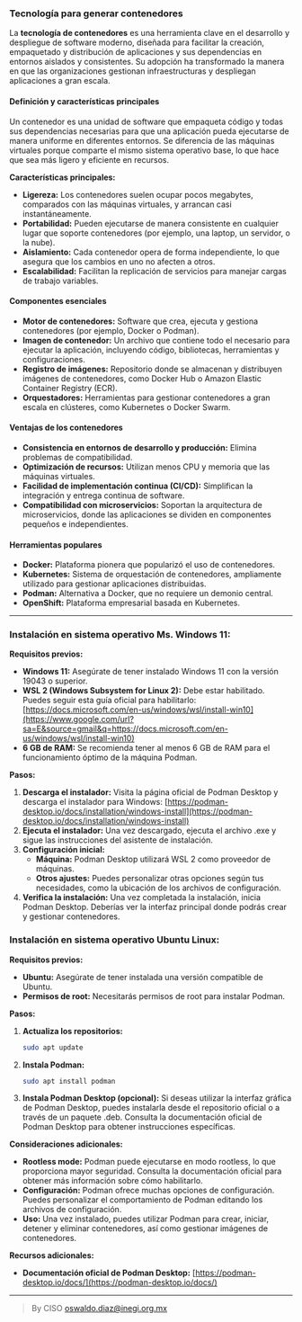 ### Tecnología para generar contenedores
La **tecnología de contenedores** es una herramienta clave en el desarrollo y despliegue de software moderno, diseñada para facilitar la creación, empaquetado y distribución de aplicaciones y sus dependencias en entornos aislados y consistentes. Su adopción ha transformado la manera en que las organizaciones gestionan infraestructuras y despliegan aplicaciones a gran escala.

#### **Definición y características principales**
Un contenedor es una unidad de software que empaqueta código y todas sus dependencias necesarias para que una aplicación pueda ejecutarse de manera uniforme en diferentes entornos. Se diferencia de las máquinas virtuales porque comparte el mismo sistema operativo base, lo que hace que sea más ligero y eficiente en recursos.

**Características principales:**
- **Ligereza:** Los contenedores suelen ocupar pocos megabytes, comparados con las máquinas virtuales, y arrancan casi instantáneamente.
- **Portabilidad:** Pueden ejecutarse de manera consistente en cualquier lugar que soporte contenedores (por ejemplo, una laptop, un servidor, o la nube).
- **Aislamiento:** Cada contenedor opera de forma independiente, lo que asegura que los cambios en uno no afecten a otros.
- **Escalabilidad:** Facilitan la replicación de servicios para manejar cargas de trabajo variables.

#### **Componentes esenciales**
- **Motor de contenedores:** Software que crea, ejecuta y gestiona contenedores (por ejemplo, Docker o Podman).
- **Imagen de contenedor:** Un archivo que contiene todo el necesario para ejecutar la aplicación, incluyendo código, bibliotecas, herramientas y configuraciones.
- **Registro de imágenes:** Repositorio donde se almacenan y distribuyen imágenes de contenedores, como Docker Hub o Amazon Elastic Container Registry (ECR).
- **Orquestadores:** Herramientas para gestionar contenedores a gran escala en clústeres, como Kubernetes o Docker Swarm.

#### **Ventajas de los contenedores**
- **Consistencia en entornos de desarrollo y producción:** Elimina problemas de compatibilidad.
- **Optimización de recursos:** Utilizan menos CPU y memoria que las máquinas virtuales.
- **Facilidad de implementación continua (CI/CD):** Simplifican la integración y entrega continua de software.
- **Compatibilidad con microservicios:** Soportan la arquitectura de microservicios, donde las aplicaciones se dividen en componentes pequeños e independientes.

#### **Herramientas populares**
- **Docker:** Plataforma pionera que popularizó el uso de contenedores.
- **Kubernetes:** Sistema de orquestación de contenedores, ampliamente utilizado para gestionar aplicaciones distribuidas.
- **Podman:** Alternativa a Docker, que no requiere un demonio central.
- **OpenShift:** Plataforma empresarial basada en Kubernetes.

_________________________________

### **Instalación en sistema operativo Ms. Windows 11:**

**Requisitos previos:**

  * **Windows 11:** Asegúrate de tener instalado Windows 11 con la versión 19043 o superior.
  * **WSL 2 (Windows Subsystem for Linux 2):** Debe estar habilitado. Puedes seguir esta guía oficial para habilitarlo: [https://docs.microsoft.com/en-us/windows/wsl/install-win10](https://www.google.com/url?sa=E&source=gmail&q=https://docs.microsoft.com/en-us/windows/wsl/install-win10)
  * **6 GB de RAM:** Se recomienda tener al menos 6 GB de RAM para el funcionamiento óptimo de la máquina Podman.

**Pasos:**

1.  **Descarga el instalador:** Visita la página oficial de Podman Desktop y descarga el instalador para Windows: [https://podman-desktop.io/docs/installation/windows-install](https://podman-desktop.io/docs/installation/windows-install)
2.  **Ejecuta el instalador:** Una vez descargado, ejecuta el archivo .exe y sigue las instrucciones del asistente de instalación.
3.  **Configuración inicial:**
      * **Máquina:** Podman Desktop utilizará WSL 2 como proveedor de máquinas.
      * **Otros ajustes:** Puedes personalizar otras opciones según tus necesidades, como la ubicación de los archivos de configuración.
4.  **Verifica la instalación:** Una vez completada la instalación, inicia Podman Desktop. Deberías ver la interfaz principal donde podrás crear y gestionar contenedores.

### **Instalación en sistema operativo Ubuntu Linux:**

**Requisitos previos:**

  * **Ubuntu:** Asegúrate de tener instalada una versión compatible de Ubuntu.
  * **Permisos de root:** Necesitarás permisos de root para instalar Podman.

**Pasos:**

1.  **Actualiza los repositorios:**
    ```bash
    sudo apt update
    ```
2.  **Instala Podman:**
    ```bash
    sudo apt install podman
    ```
3.  **Instala Podman Desktop (opcional):**
    Si deseas utilizar la interfaz gráfica de Podman Desktop, puedes instalarla desde el repositorio oficial o a través de un paquete .deb. Consulta la documentación oficial de Podman Desktop para obtener instrucciones específicas.

**Consideraciones adicionales:**
  * **Rootless mode:** Podman puede ejecutarse en modo rootless, lo que proporciona mayor seguridad. Consulta la documentación oficial para obtener más información sobre cómo habilitarlo.
  * **Configuración:** Podman ofrece muchas opciones de configuración. Puedes personalizar el comportamiento de Podman editando los archivos de configuración.
  * **Uso:** Una vez instalado, puedes utilizar Podman para crear, iniciar, detener y eliminar contenedores, así como gestionar imágenes de contenedores.

**Recursos adicionales:**
  * **Documentación oficial de Podman Desktop:** [https://podman-desktop.io/docs/](https://podman-desktop.io/docs/)
_____________________________
> By CISO oswaldo.diaz@inegi.org.mx
